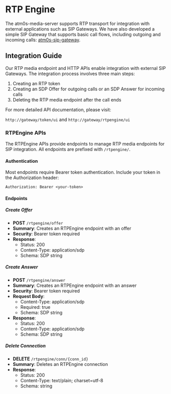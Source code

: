 # RTP Engine

The atm0s-media-server supports RTP transport for integration with external
applications such as SIP Gateways. We have also developed a simple SIP Gateway
that supports basic call flows, including outgoing and incoming calls:
[atm0s-sip-gateway](https://github.com/8xFF/atm0s-media-sip-gateway).

## Integration Guide

Our RTP media endpoint and HTTP APIs enable integration with external SIP
Gateways. The integration process involves three main steps:

1. Creating an RTP token
2. Creating an SDP Offer for outgoing calls or an SDP Answer for incoming calls
3. Deleting the RTP media endpoint after the call ends

For more detailed API documentation, please visit:

`http://gateway/token/ui` and `http://gateway/rtpengine/ui`

### RTPEngine APIs

The RTPEngine APIs provide endpoints to manage RTP media endpoints for SIP
integration. All endpoints are prefixed with `/rtpengine/`.

#### Authentication

Most endpoints require Bearer token authentication. Include your token in the
Authorization header:

```
Authorization: Bearer <your-token>
```

#### Endpoints

##### Create Offer

- **POST** `/rtpengine/offer`
- **Summary**: Creates an RTPEngine endpoint with an offer
- **Security**: Bearer token required
- **Response**:
  - Status: 200
  - Content-Type: application/sdp
  - Schema: SDP string

##### Create Answer

- **POST** `/rtpengine/answer`
- **Summary**: Creates an RTPEngine endpoint with an answer
- **Security**: Bearer token required
- **Request Body**:
  - Content-Type: application/sdp
  - Required: true
  - Schema: SDP string
- **Response**:
  - Status: 200
  - Content-Type: application/sdp
  - Schema: SDP string

##### Delete Connection

- **DELETE** `/rtpengine/conn/{conn_id}`
- **Summary**: Deletes an RTPEngine connection
- **Response**:
  - Status: 200
  - Content-Type: text/plain; charset=utf-8
  - Schema: string
